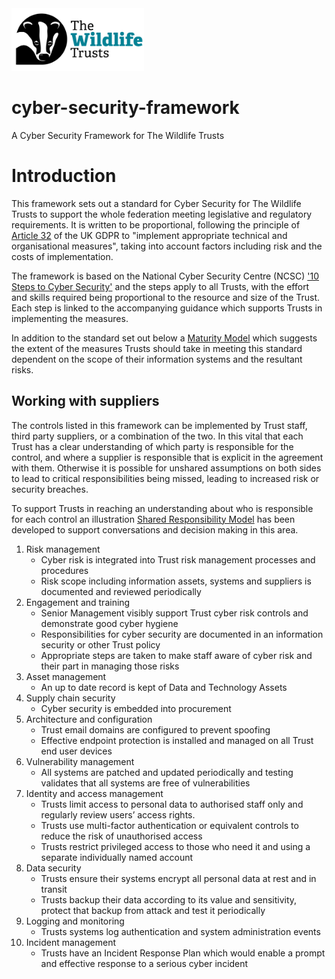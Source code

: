 <img src="/Levels/twt-logo.png" height="100">

# cyber-security-framework
A Cyber Security Framework for The Wildlife Trusts

# Introduction
This framework sets out a standard for Cyber Security for The Wildlife Trusts to support the whole federation meeting legislative and regulatory requirements. It is written to be proportional, following the principle of [Article 32](https://www.legislation.gov.uk/eur/2016/679/article/32) of the UK GDPR to "implement appropriate technical and organisational measures", taking into account factors including risk and the costs of implementation.

The framework is based on the National Cyber Security Centre (NCSC) ['10 Steps to Cyber Security'](https://www.ncsc.gov.uk/collection/10-steps) and the steps apply to all Trusts, with the effort and skills required being proportional to the resource and size of the Trust. Each step is linked to the accompanying guidance which supports Trusts in implementing the measures.

In addition to the standard set out below a [Maturity Model](/Levels/README.md) which suggests the extent of the measures Trusts should take in meeting this standard dependent on the scope of their information systems and the resultant risks.

## Working with suppliers
The controls listed in this framework can be implemented by Trust staff, third party suppliers, or a combination of the two. In this vital that each Trust has a clear understanding of which party is responsible for the control, and where a supplier is responsible that is explicit in the agreement with them.  Otherwise it is possible for unshared assumptions on both sides to lead to critical responsibilities being missed, leading to increased risk or security breaches.

To support Trusts in reaching an understanding about who is responsible for each control an illustration [Shared Responsibility Model](/1-Understand-your-risks/shared-responsibility-model.md) has been developed to support conversations and decision making in this area.

1. Risk management
	- Cyber risk is integrated into Trust risk management processes and procedures
	- Risk scope including information assets, systems and suppliers is documented and reviewed periodically
2. Engagement and training
	- Senior Management visibly support Trust cyber risk controls and demonstrate good cyber hygiene 
	- Responsibilities for cyber security are documented in an information security or other Trust policy
	- Appropriate steps are taken to make staff aware of cyber risk and their part in managing those risks
3. Asset management
	- An up to date record is kept of Data and Technology Assets
4. Supply chain security
	- Cyber security is embedded into procurement
5. Architecture and configuration
	- Trust email domains are configured to prevent spoofing
	- Effective endpoint protection is installed and managed on all Trust end user devices
6. Vulnerability management
	- All systems are patched and updated periodically and testing validates that all systems are free of vulnerabilities
7. Identity and access management
	- Trusts limit access to personal data to authorised staff only and regularly review users’ access rights.
	- Trusts use multi-factor authentication or equivalent controls to reduce the risk of unauthorised access
	- Trusts restrict privileged access to those who need it and using a separate individually named account 
8. Data security
	- Trusts ensure their systems encrypt all personal data at rest and in transit
	- Trusts backup their data according to its value and sensitivity, protect that backup from attack and test it periodically
9. Logging and monitoring
	- Trusts systems log authentication and system administration events
10. Incident management
	- Trusts have an Incident Response Plan which would enable a prompt and effective response to a serious cyber incident